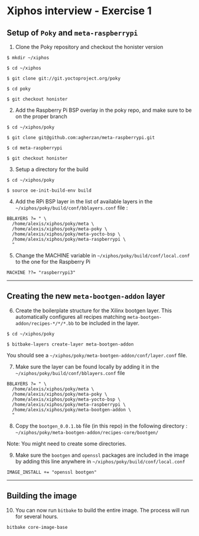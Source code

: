 # Xiphos interview - Exercise 1

## Setup of `Poky` and `meta-raspberrypi`

1. Clone the Poky repository and checkout the honister version
```
$ mkdir ~/xiphos

$ cd ~/xiphos

$ git clone git://git.yoctoproject.org/poky

$ cd poky

$ git checkout honister
```

2. Add the Raspberry Pi BSP overlay in the poky repo, and make sure to be on the proper branch
```
$ cd ~/xiphos/poky

$ git clone git@github.com:agherzan/meta-raspberrypi.git

$ cd meta-raspberrypi

$ git checkout honister
```

3. Setup a directory for the build
```
$ cd ~/xiphos/poky

$ source oe-init-build-env build 
```
4. Add the RPi BSP layer in the list of available layers in the `~/xiphos/poky/build/conf/bblayers.conf` file :

```
BBLAYERS ?= " \
  /home/alexis/xiphos/poky/meta \
  /home/alexis/xiphos/poky/meta-poky \
  /home/alexis/xiphos/poky/meta-yocto-bsp \
  /home/alexis/xiphos/poky/meta-raspberrypi \
  "
```

5. Change the MACHINE variable in `~/xiphos/poky/build/conf/local.conf` to the one for the Raspberry Pi
```
MACHINE ??= "raspberrypi3"
```
---
## Creating the new `meta-bootgen-addon` layer
6. Create the boilerplate structure for the Xilinx bootgen layer. This automatically configures all recipes matching `meta-bootgen-addon/recipes-*/*/*.bb` to be included in the layer.
```
$ cd ~/xiphos/poky

$ bitbake-layers create-layer meta-bootgen-addon
```

You should see a `~/xiphos/poky/meta-bootgen-addon/conf/layer.conf` file.

7. Make sure the layer can be found locally by adding it in the `~/xiphos/poky/build/conf/bblayers.conf` file
```
BBLAYERS ?= " \
  /home/alexis/xiphos/poky/meta \
  /home/alexis/xiphos/poky/meta-poky \
  /home/alexis/xiphos/poky/meta-yocto-bsp \
  /home/alexis/xiphos/poky/meta-raspberrypi \
  /home/alexis/xiphos/poky/meta-bootgen-addon \
  "
```
8. Copy the `bootgen_0.0.1.bb` file (in this repo) in the following directory : `~/xiphos/poky/meta-bootgen-addon/recipes-core/bootgen/`

Note: You might need to create some directories.

9. Make sure the `bootgen` and `openssl` packages are included in the image by adding this line anywhere in `~/xiphos/poky/build/conf/local.conf`
```
IMAGE_INSTALL += "openssl bootgen"
```

---
## Building the image
10. You can now run `bitbake` to build the entire image. The process will run for several hours.
```
bitbake core-image-base
```

